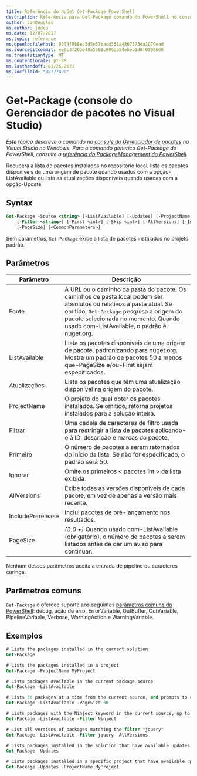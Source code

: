 ```yaml
---
title: Referência do NuGet Get-Package PowerShell
description: Referência para Get-Package comando do PowerShell no console do Gerenciador de pacotes NuGet no Visual Studio.
author: JonDouglas
ms.author: jodou
ms.date: 12/07/2017
ms.topic: reference
ms.openlocfilehash: 8394f888ec3d5e57eacd351a4867173da1070ead
ms.sourcegitcommit: ee6c3f203648a5561c809db54ebeb1d0f0598b68
ms.translationtype: MT
ms.contentlocale: pt-BR
ms.lasthandoff: 01/26/2021
ms.locfileid: "98777490"
---
```

# <a name="get-package-package-manager-console-in-visual-studio"></a>Get-Package (console do Gerenciador de pacotes no Visual Studio)

*Este tópico descreve o comando no [console do Gerenciador de pacotes](../../consume-packages/install-use-packages-powershell.md) no Visual Studio no Windows. Para o comando genérico Get-Package do PowerShell, consulte a [referência do PackageManagement do PowerShell](/powershell/module/packagemanagement/?view=powershell-6).*

Recupera a lista de pacotes instalados no repositório local, lista os pacotes disponíveis de uma origem de pacote quando usados com a opção-ListAvailable ou lista as atualizações disponíveis quando usadas com a opção-Update.

## <a name="syntax"></a>Syntax

```ps
Get-Package -Source <string> [-ListAvailable] [-Updates] [-ProjectName <string>]
    [-Filter <string>] [-First <int>] [-Skip <int>] [-AllVersions] [-IncludePrerelease]
    [-PageSize] [<CommonParameters>]
```

Sem parâmetros, `Get-Package` exibe a lista de pacotes instalados no projeto padrão.

## <a name="parameters"></a>Parâmetros

| Parâmetro | Descrição |
| --- | --- |
| Fonte | A URL ou o caminho da pasta do pacote. Os caminhos de pasta local podem ser absolutos ou relativos à pasta atual. Se omitido, `Get-Package` pesquisa a origem do pacote selecionada no momento. Quando usado com-ListAvailable, o padrão é nuget.org. |
| ListAvailable | Lista os pacotes disponíveis de uma origem de pacote, padronizando para nuget.org. Mostra um padrão de pacotes 50 a menos que-PageSize e/ou-First sejam especificados. |
| Atualizações | Lista os pacotes que têm uma atualização disponível na origem do pacote. |
| ProjectName | O projeto do qual obter os pacotes instalados. Se omitido, retorna projetos instalados para a solução inteira. |
| Filtrar | Uma cadeia de caracteres de filtro usada para restringir a lista de pacotes aplicando-o à ID, descrição e marcas do pacote. |
| Primeiro | O número de pacotes a serem retornados do início da lista. Se não for especificado, o padrão será 50. |
| Ignorar | Omite os primeiros &lt; pacotes int &gt; da lista exibida.  |
| AllVersions | Exibe todas as versões disponíveis de cada pacote, em vez de apenas a versão mais recente. |
| IncludePrerelease | Inclui pacotes de pré-lançamento nos resultados. |
| PageSize | *(3.0 +)* Quando usado com-ListAvailable (obrigatório), o número de pacotes a serem listados antes de dar um aviso para continuar. |

Nenhum desses parâmetros aceita a entrada de pipeline ou caracteres curinga.

## <a name="common-parameters"></a>Parâmetros comuns

`Get-Package` o oferece suporte aos seguintes [parâmetros comuns do PowerShell](/powershell/module/microsoft.powershell.core/about/about_commonparameters): debug, ação de erro, ErrorVariable, OutBuffer, OutVariable, PipelineVariable, Verbose, WarningAction e WarningVariable.

## <a name="examples"></a>Exemplos

```ps
# Lists the packages installed in the current solution
Get-Package

# Lists the packages installed in a project
Get-Package -ProjectName MyProject

# Lists packages available in the current package source
Get-Package -ListAvailable

# Lists 30 packages at a time from the current source, and prompts to continue if more are available
Get-Package -ListAvailable -PageSize 30

# Lists packages with the Ninject keyword in the current source, up to 50
Get-Package -ListAvailable -Filter Ninject

# List all versions of packages matching the filter "jquery"
Get-Package -ListAvailable -Filter jquery -AllVersions

# Lists packages installed in the solution that have available updates
Get-Package -Updates

# Lists packages installed in a specific project that have available updates
Get-Package -Updates -ProjectName MyProject
```
